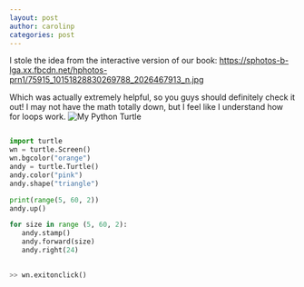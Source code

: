 ```yaml
---
layout: post
author: carolinp
categories: post 
---
```

I stole the idea from the interactive version of our book: https://sphotos-b-lga.xx.fbcdn.net/hphotos-prn1/75915_10151828830269788_2026467913_n.jpg

Which was actually extremely helpful, so you guys should definitely check it out! I may not have the math totally down, but I feel like I understand how for loops work.
![My Python Turtle](https://sphotos-b-lga.xx.fbcdn.net/hphotos-prn1/75915_10151828830269788_2026467913_n.jpg)
```python

import turtle
wn = turtle.Screen()
wn.bgcolor("orange")
andy = turtle.Turtle()
andy.color("pink")
andy.shape("triangle")

print(range(5, 60, 2))
andy.up()

for size in range (5, 60, 2):
   andy.stamp()
   andy.forward(size)
   andy.right(24)
 

>> wn.exitonclick()

```
